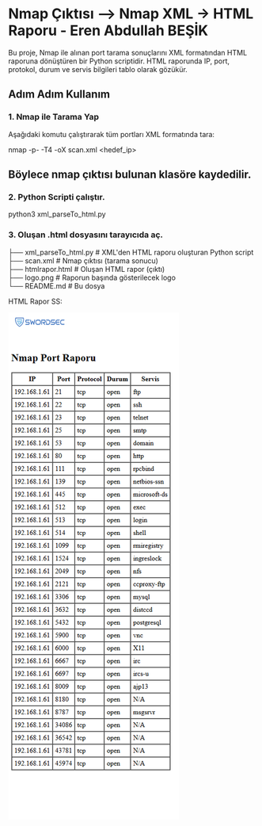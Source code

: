# Nmap Çıktısı –> Nmap XML  → HTML Raporu   - Eren Abdullah BEŞİK

Bu proje, Nmap ile alınan port tarama sonuçlarını XML formatından HTML raporuna dönüştüren bir Python scriptidir. 
HTML raporunda IP, port, protokol, durum ve servis bilgileri tablo olarak gözükür.

##  Adım Adım Kullanım

### 1. Nmap ile Tarama Yap
Aşağıdaki komutu çalıştırarak tüm portları XML formatında tara:

nmap -p- -T4 -oX scan.xml <hedef_ip>

## Böylece nmap çıktısı bulunan klasöre kaydedilir.

### 2. Python Scripti çalıştır.

python3 xml_parseTo_html.py

### 3. Oluşan .html dosyasını tarayıcıda aç.  


├── xml_parseTo_html.py      # XML'den HTML raporu oluşturan Python script  \
├── scan.xml                 # Nmap çıktısı (tarama sonucu)  \
├── htmlrapor.html           # Oluşan HTML rapor (çıktı)  \
├── logo.png                 # Raporun başında gösterilecek logo  \
└── README.md                # Bu dosya  


HTML Rapor SS:


![HTML Rapor Görüntüsü](reportSS.png)
